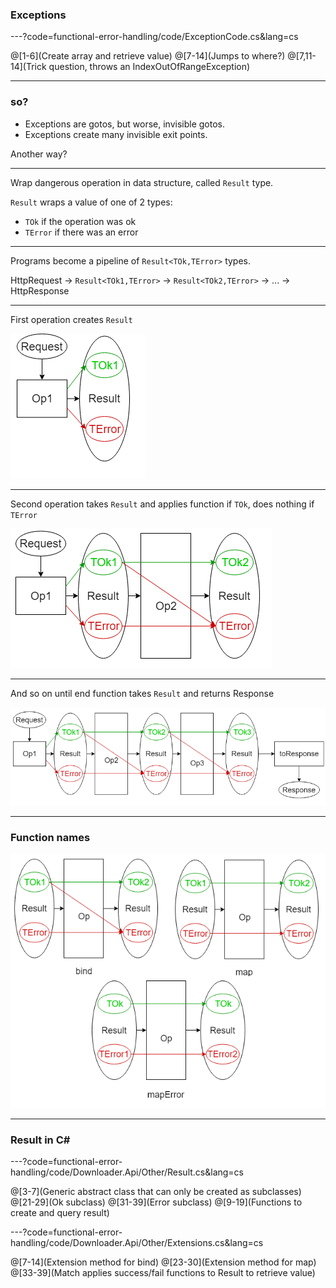 ### Exceptions

---?code=functional-error-handling/code/ExceptionCode.cs&lang=cs

@[1-6](Create array and retrieve value)
@[7-14](Jumps to where?)
@[7,11-14](Trick question, throws an IndexOutOfRangeException)

---

### so?

- Exceptions are gotos, but worse, invisible gotos.
- Exceptions create many invisible exit points.

Another way?

---

Wrap dangerous operation in data structure, called `Result` type.

`Result` wraps a value of one of 2 types:

- `TOk` if the operation was ok
- `TError` if there was an error

---

Programs become a pipeline of `Result<TOk,TError>` types.

HttpRequest -> `Result<TOk1,TError>` -> `Result<TOk2,TError>` -> ... -> HttpResponse

---

First operation creates `Result` 

![Pipeline1](functional-error-handling/assets/img/Pipeline1.png)

---

Second operation takes `Result` and applies function if `TOk`, does nothing if `TError`

![Pipeline2](functional-error-handling/assets/img/Pipeline2.png)

---

And so on until end function takes `Result` and returns Response

![Pipeline3](functional-error-handling/assets/img/Pipeline3.png)

---

### Function names

![Terms](functional-error-handling/assets/img/Terms.png)

---

### Result in C# ###


---?code=functional-error-handling/code/Downloader.Api/Other/Result.cs&lang=cs

@[3-7](Generic abstract class that can only be created as subclasses)
@[21-29](Ok subclass)
@[31-39](Error subclass)
@[9-19](Functions to create and query result)


---?code=functional-error-handling/code/Downloader.Api/Other/Extensions.cs&lang=cs

@[7-14](Extension method for bind)
@[23-30](Extension method for map)
@[33-39](Match applies success/fail functions to Result to retrieve value)
